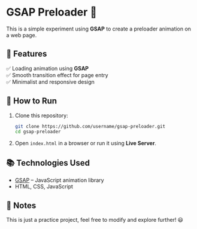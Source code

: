 # GSAP Preloader 🚀

This is a simple experiment using **GSAP** to create a preloader animation on a web page.

## 📌 Features
✅ Loading animation using **GSAP**  
✅ Smooth transition effect for page entry  
✅ Minimalist and responsive design  

## 🔧 How to Run
1. Clone this repository:
   ```sh
   git clone https://github.com/username/gsap-preloader.git
   cd gsap-preloader
   ```
2. Open `index.html` in a browser or run it using **Live Server**.

## 📚 Technologies Used
- [GSAP](https://greensock.com/gsap/) – JavaScript animation library  
- HTML, CSS, JavaScript  

## 📌 Notes
This is just a practice project, feel free to modify and explore further! 😃

